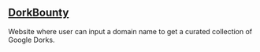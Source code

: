 ## [DorkBounty](https://northsidehunter.github.io/dorkbounty/)

Website where user can input a domain name to get a curated collection of Google Dorks.